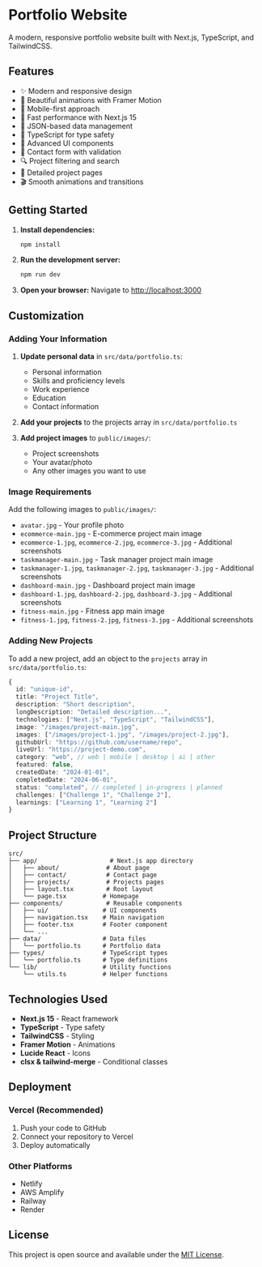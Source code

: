 # Portfolio Website

A modern, responsive portfolio website built with Next.js, TypeScript, and TailwindCSS.

## Features

- ✨ Modern and responsive design
- 🎨 Beautiful animations with Framer Motion
- 📱 Mobile-first approach
- 🚀 Fast performance with Next.js 15
- 💾 JSON-based data management
- 🎯 TypeScript for type safety
- 🎪 Advanced UI components
- 📧 Contact form with validation
- 🔍 Project filtering and search
- 📖 Detailed project pages
- 🎬 Smooth animations and transitions

## Getting Started

1. **Install dependencies:**
   ```bash
   npm install
   ```

2. **Run the development server:**
   ```bash
   npm run dev
   ```

3. **Open your browser:**
   Navigate to [http://localhost:3000](http://localhost:3000)

## Customization

### Adding Your Information

1. **Update personal data** in `src/data/portfolio.ts`:
   - Personal information
   - Skills and proficiency levels
   - Work experience
   - Education
   - Contact information

2. **Add your projects** to the projects array in `src/data/portfolio.ts`

3. **Add project images** to `public/images/`:
   - Project screenshots
   - Your avatar/photo
   - Any other images you want to use

### Image Requirements

Add the following images to `public/images/`:

- `avatar.jpg` - Your profile photo
- `ecommerce-main.jpg` - E-commerce project main image
- `ecommerce-1.jpg`, `ecommerce-2.jpg`, `ecommerce-3.jpg` - Additional screenshots
- `taskmanager-main.jpg` - Task manager project main image
- `taskmanager-1.jpg`, `taskmanager-2.jpg`, `taskmanager-3.jpg` - Additional screenshots
- `dashboard-main.jpg` - Dashboard project main image
- `dashboard-1.jpg`, `dashboard-2.jpg`, `dashboard-3.jpg` - Additional screenshots
- `fitness-main.jpg` - Fitness app main image
- `fitness-1.jpg`, `fitness-2.jpg`, `fitness-3.jpg` - Additional screenshots

### Adding New Projects

To add a new project, add an object to the `projects` array in `src/data/portfolio.ts`:

```typescript
{
  id: "unique-id",
  title: "Project Title",
  description: "Short description",
  longDescription: "Detailed description...",
  technologies: ["Next.js", "TypeScript", "TailwindCSS"],
  image: "/images/project-main.jpg",
  images: ["/images/project-1.jpg", "/images/project-2.jpg"],
  githubUrl: "https://github.com/username/repo",
  liveUrl: "https://project-demo.com",
  category: "web", // web | mobile | desktop | ai | other
  featured: false,
  createdDate: "2024-01-01",
  completedDate: "2024-06-01",
  status: "completed", // completed | in-progress | planned
  challenges: ["Challenge 1", "Challenge 2"],
  learnings: ["Learning 1", "Learning 2"]
}
```

## Project Structure

```
src/
├── app/                    # Next.js app directory
│   ├── about/             # About page
│   ├── contact/           # Contact page
│   ├── projects/          # Projects pages
│   ├── layout.tsx         # Root layout
│   └── page.tsx          # Homepage
├── components/            # Reusable components
│   ├── ui/               # UI components
│   ├── navigation.tsx    # Main navigation
│   ├── footer.tsx        # Footer component
│   └── ...
├── data/                 # Data files
│   └── portfolio.ts      # Portfolio data
├── types/                # TypeScript types
│   └── portfolio.ts      # Type definitions
└── lib/                  # Utility functions
    └── utils.ts          # Helper functions
```

## Technologies Used

- **Next.js 15** - React framework
- **TypeScript** - Type safety
- **TailwindCSS** - Styling
- **Framer Motion** - Animations
- **Lucide React** - Icons
- **clsx & tailwind-merge** - Conditional classes

## Deployment

### Vercel (Recommended)
1. Push your code to GitHub
2. Connect your repository to Vercel
3. Deploy automatically

### Other Platforms
- Netlify
- AWS Amplify
- Railway
- Render

## License

This project is open source and available under the [MIT License](LICENSE).
